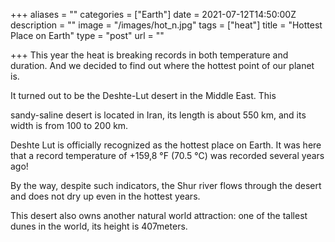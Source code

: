 +++
aliases = ""
categories = ["Earth"]
date = 2021-07-12T14:50:00Z
description = ""
image = "/images/hot_n.jpg"
tags = ["heat"]
title = "Hottest Place on Earth"
type = "post"
url = ""

+++
This year the heat is breaking records in both temperature and duration. And we decided to find out where the hottest point of our planet is.

It turned out to be the Deshte-Lut desert in the Middle East. This

sandy-saline desert is located in Iran, its length is about 550 km, and its width is from 100 to 200 km.

Deshte Lut is officially recognized as the hottest place on Earth. It was here that a record temperature of +159,8 °F (70.5 °C) was recorded several years ago!

By the way, despite such indicators, the Shur river flows through the desert and does not dry up even in the hottest years.

This desert also owns another natural world attraction: one of the tallest dunes in the world, its height is 407meters.